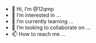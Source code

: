 - 👋 Hi, I’m @12qmp
- 👀 I’m interested in ...
- 🌱 I’m currently learning ...
- 💞️ I’m looking to collaborate on ...
- 📫 How to reach me ...

<!---
12qmp/12qmp is a ✨ special ✨ repository because its `README.md` (this file) appears on your GitHub profile.
You can click the Preview link to take a look at your changes.
--->
